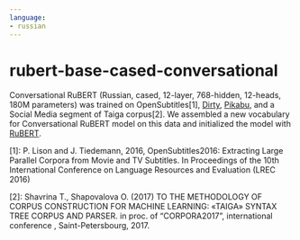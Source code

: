 ```yaml
---
language:
- russian
---
```


# rubert-base-cased-conversational

Conversational RuBERT \(Russian, cased, 12-layer, 768-hidden, 12-heads, 180M parameters\) was trained
on OpenSubtitles\[1\], [Dirty](https://d3.ru/), [Pikabu](https://pikabu.ru/),
and a Social Media segment of Taiga corpus\[2\]. We assembled a new vocabulary for Conversational RuBERT model
on this data and initialized the model with [RuBERT](../rubert-base-cased).


\[1\]: P. Lison and J. Tiedemann, 2016, OpenSubtitles2016: Extracting Large Parallel Corpora from Movie and TV Subtitles.
In Proceedings of the 10th International Conference on Language Resources and Evaluation \(LREC 2016\)

\[2\]: Shavrina T., Shapovalova O. \(2017\) TO THE METHODOLOGY OF CORPUS CONSTRUCTION FOR MACHINE LEARNING:
«TAIGA» SYNTAX TREE CORPUS AND PARSER. in proc. of “CORPORA2017”, international conference , Saint-Petersbourg, 2017.
